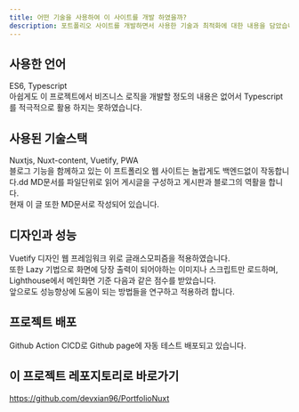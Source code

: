 ```yaml
---
title: 어떤 기술을 사용하여 이 사이트를 개발 하였을까?
description: 포트폴리오 사이트를 개발하면서 사용한 기술과 최적화에 대한 내용을 담았습니다.
---
```


## 사용한 언어

ES6, Typescript  
아쉽게도 이 프로젝트에서 비즈니스 로직을 개발할 정도의 내용은 없어서 Typescript를 적극적으로 활용 하지는 못하였습니다.

## 사용된 기술스택

Nuxtjs, Nuxt-content, Vuetify, PWA  
블로그 기능을 함께하고 있는 이 프트폴리오 웹 사이트는 놀랍게도 백엔드없이 작동합니다.dd
MD문서를 파일단위로 읽어 게시글을 구성하고 게시판과 블로그의 역활을 합니다.  
현재 이 글 또한 MD문서로 작성되어 있습니다.

## 디자인과 성능

Vuetify 디자인 웹 프레임워크 위로 글래스모피즘을 적용하였습니다.  
또한 Lazy 기법으로 화면에 당장 출력이 되어야하는 이미지나 스크립트만 로드하며,
Lighthouse에서 메인화면 기준 다음과 같은 점수를 받았습니다.  
앞으로도 성능향상에 도움이 되는 방법들을 연구하고 적용하려 합니다.

## 프로젝트 배포

Github Action CICD로 Github page에 자동 테스트 배포되고 있습니다.

## 이 프로젝트 레포지토리로 바로가기
https://github.com/devxian96/PortfolioNuxt